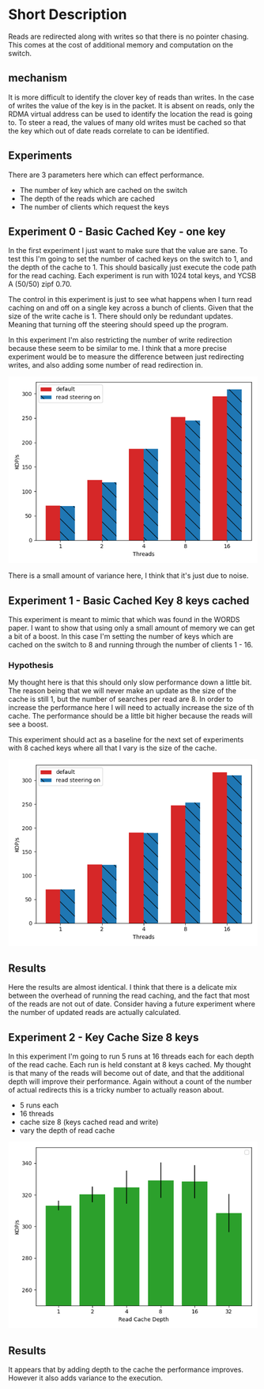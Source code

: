 # Short Description

Reads are redirected along with writes so that there is no pointer chasing. This
comes at the cost of additional memory and computation on the switch.

## mechanism

It is more difficult to identify the clover key of reads than writes. In the
case of writes the value of the key is in the packet. It is absent on reads,
only the RDMA virtual address can be used to identify the location the read is
going to. To steer a read, the values of many old writes must be cached so that
the key which out of date reads correlate to can be identified.

## Experiments

There are 3 parameters here which can effect performance. 
 - The number of key which are cached on the switch
 - The depth of the reads which are cached
 - The number of clients which request the keys


## Experiment 0 - Basic Cached Key - one key

In the first experiment I just want to make sure that the value are sane. To
test this I'm going to set the number of cached keys on the switch to 1, and the
depth of the cache to 1. This should basically just execute the code path for
the read caching. Each experiment is run with 1024 total keys, and YCSB A
(50/50) zipf 0.70. 

The control in this experiment is just to see what happens when I turn read
caching on and off on a single key across a bunch of clients. Given that the
size of the write cache is 1. There should only be redundant updates. Meaning
that turning off the steering should speed up the program.

In this experiment I'm also restricting the number of write redirection because
these seem to be similar to me. I think that a more precise experiment would be
to measure the difference between just redirecting writes, and also adding some
number of read redirection in.

![exp0](experiment_0.png "Read Cache Mechanism On and Off")

There is a small amount of variance here, I think that it's just due to noise.

## Experiment 1 - Basic Cached Key 8 keys cached

This experiment is meant to mimic that which was found in the WORDS paper. I
want to show that using only a small amount of memory we can get a bit of a
boost. In this case I'm setting the number of keys which are cached on the
switch to 8 and running through the number of clients 1 - 16.

### Hypothesis

My thought here is that this should only slow performance down a little bit. The
reason being that we will never make an update as the size of the cache is still
1, but the number of searches per read are 8. In order to increase the
performance here I will need to actually increase the size of th cache. The
performance should be a little bit higher because the reads will see a boost.

This experiment should act as a baseline for the next set of experiments with 8
cached keys where all that I vary is the size of the cache.

![exp1](experiment_1.png "Read Cache Mechanism On and Off 8 keys")

## Results

Here the results are almost identical. I think that there is a delicate mix
between the overhead of running the read caching, and the fact that most of the
reads are not out of date. Consider having a future experiment where the number
of updated reads are actually calculated.

## Experiment 2 - Key Cache Size 8 keys

In this experiment I'm going to run 5 runs at 16 threads each for each depth of
the read cache. Each run is held constant at 8 keys cached. My thought is that
many of the reads will become out of date, and that the additional depth will
improve their performance. Again without a count of the number of actual
redirects this is a tricky number to actually reason about.

 - 5 runs each
 - 16 threads
 - cache size 8 (keys cached read and write)
 - vary the depth of read cache


![exp2](experiment_2.png "Read Cache Depth 1 - 32")

## Results

It appears that by adding depth to the cache the performance improves. However
it also adds variance to the execution.





